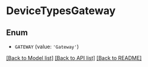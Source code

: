# DeviceTypesGateway


## Enum

* `GATEWAY` (value: `'Gateway'`)

[[Back to Model list]](../README.md#documentation-for-models) [[Back to API list]](../README.md#documentation-for-api-endpoints) [[Back to README]](../README.md)


